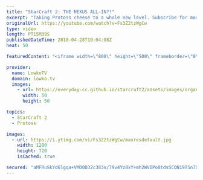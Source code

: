 ```yaml
---
title: "StarCraft 2: THE NEXUS ALL-IN?!"
excerpt: "Taking Protoss cheese to a whole new level. Subscribe for more videos: http://lowko.tv/youtube Comeback Mechanics: https://goo.gl/qqP9rB  Why play macro when you can build a Nexus inside of your opponents main base and win the game super early on anyway? Mistakes were made...  If you have an awesome"
originalUrl: https://youtube.com/watch?v=Fs3Z2tzWgCw
type: video
length: PT15M39S
publishedDateTime: 2018-04-28T10:04:08Z
heat: 50

featuredContent: "<iframe width=\"800\" height=\"500\" frameborder=\"0\" src=\"https://www.youtube.com/embed/Fs3Z2tzWgCw\" allow=\"accelerometer; autoplay; encrypted-media; gyroscope; picture-in-picture\" allowfullscreen></iframe>"

provider:
  name: LowkoTV
  domain: lowko.tv
  images:
    - url: https://everyday-cc.github.io/starcraft2/assets/images/organizations/lowko.tv-50x50.jpg
      width: 50
      height: 50

topics:
  - StarCraft 2
  - Protoss

images:
  - url: https://i.ytimg.com/vi/Fs3Z2tzWgCw/maxresdefault.jpg
    width: 1280
    height: 720
    isCached: true

secured: "aMFRuSkYd6lgqa+VMD0D32c383x/79v4Yz8xY+mh2WVIPo0tdsSCQN19TSn7XsUhA5kW8U2UzS2MoQqaTsLymAfdcPH7ZtVDs9fImXeIkM0SegWX03O178rmbSotjvIwVPx1I4wE7LAYjPwrW9irYP/SDG+2/+oeLOOwBeB/QwLETJxRPdVPtbDu9gIMn0uPVZFHDtO6ZPhpMqgYEYGVqWHcAyvz9FH+w5Z1o4Sh3IMecZB/W9aVQ6EZUvjcrMc+cqiy46sexTfCOaYz7c4CLhm9XKhSvrFsnUHlne6RUtNdcy4wyvFv+vUiaCDb5UTyYP+fl44G/jKbSDBuOBchg8/pWXtrymoYJGgGKNtUiwBh/TQ++OQTxRUb0NchsMKJ2o32XUGTBk02cZvElyxbzEBcbeLXMUcbKT/7dqGf5H8=;l6WAW8pBUGfFTuEvqRbnDg=="
---
```


